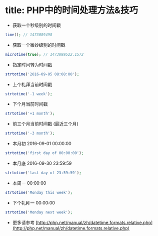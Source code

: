 title: PHP中的时间处理方法&技巧
=============================

* 获取一个秒级别的时间戳
```php
time(); // 1473089498
```

* 获取一个微妙级别的时间戳
```php
microtime(true); // 1473089522.1572
```

* 指定时间转为时间戳
```php
strtotime('2016-09-05 08:08:00');
```

* 上个礼拜当前时间戳
```php
strtotime('-1 week');
```

* 下个月当前时间戳
```php
strtotime('+1 month');
```

* 前三个月当前时间戳 (最近三个月)
```php
strtotime('-3 month');
```

* 本月初  2016-09-01 00:00:00
```php
strtotime('first day of 00:00:00');
```


* 本月底 2016-09-30 23:59:59
```php
strtotime('last day of 23:59:59');
```

* 本周一 00:00:00
```php
strtotime('Monday this week');
```

* 下个礼拜一 00:00:00
```php
strtotime('Monday next week');
```

* 更多请参考 [http://php.net/manual/zh/datetime.formats.relative.php](http://php.net/manual/zh/datetime.formats.relative.php)
